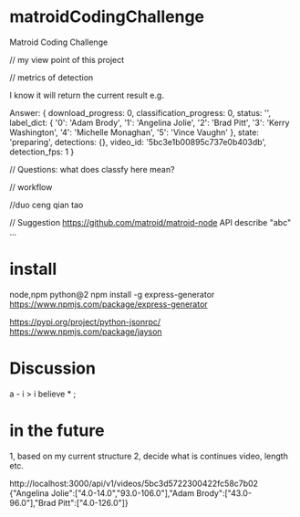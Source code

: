 # matroidCodingChallenge
Matroid Coding Challenge

// my view point of this project

// metrics of detection

I know it will return the current result e.g.

Answer:  { download_progress: 0,
  classification_progress: 0,
  status: '',
  label_dict:
   { '0': 'Adam Brody',
     '1': 'Angelina Jolie',
     '2': 'Brad Pitt',
     '3': 'Kerry Washington',
     '4': 'Michelle Monaghan',
     '5': 'Vince Vaughn' },
  state: 'preparing',
  detections: {},
  video_id: '5bc3e1b00895c737e0b403db',
  detection_fps: 1 }


// Questions:
what does classfy here mean?

// workflow


//duo ceng qian tao 

// Suggestion
https://github.com/matroid/matroid-node
API describe "abc" ...

# install

node,npm
python@2
npm install -g express-generator
https://www.npmjs.com/package/express-generator

https://pypi.org/project/python-jsonrpc/
https://www.npmjs.com/package/jayson

# Discussion 

a - i > i
believe * ;


# in the future
1, based on my current structure
2, decide what is continues video, length etc.


http://localhost:3000/api/v1/videos/5bc3d5722300422fc58c7b02
{"Angelina Jolie":["4.0-14.0","93.0-106.0"],"Adam Brody":["43.0-96.0"],"Brad Pitt":["4.0-126.0"]}